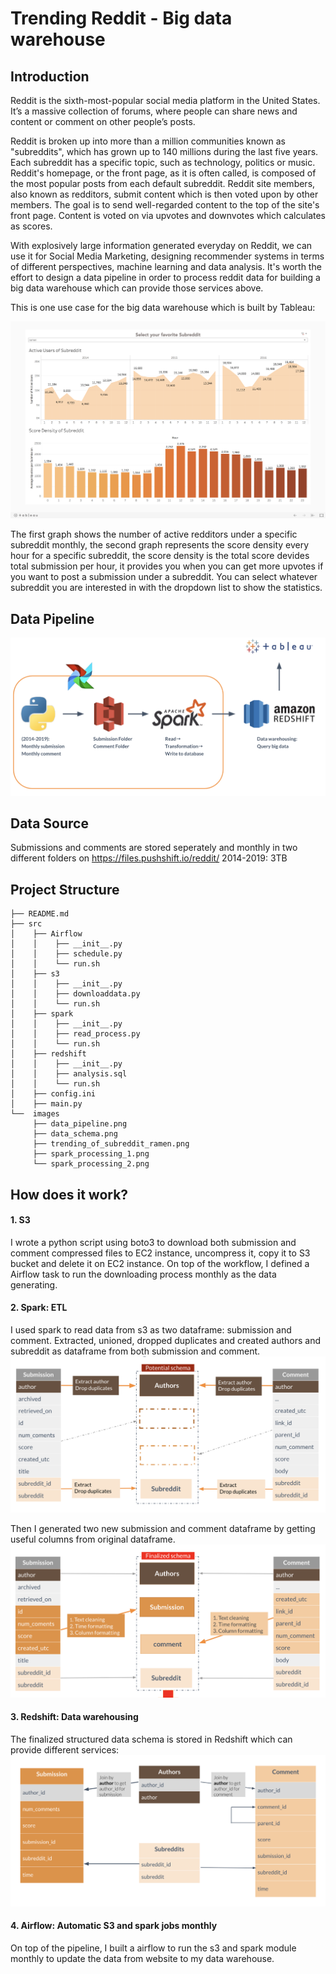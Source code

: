 # Trending Reddit - Big data warehouse 


## Introduction
Reddit is the sixth-most-popular social media platform in the United States. It’s a massive collection of forums, where people can share news and content or comment on other people’s posts. 

Reddit is broken up into more than a million communities known as "subreddits", which has grown up to 140 millions during the last five years. Each subreddit has a specific topic, such as technology, politics or music. Reddit's homepage, or the front page, as it is often called, is composed of the most popular posts from each default subreddit. Reddit site members, also known as redditors, submit content which is then voted upon by other members. The goal is to send well-regarded content to the top of the site's front page. Content is voted on via upvotes and downvotes which calculates as scores.

With explosively large information generated everyday on Reddit, we can use it for Social Media Marketing, designing recommender systems in terms of different perspectives, machine learning and data analysis. It's worth the effort to design a data pipeline in order to process reddit data for building a big data warehouse which can provide those services above.

This is one use case for the big data warehouse which is built by Tableau:

![Image description](images/trending_of_subreddit_ramen.png)

The first graph shows the number of active redditors under a specific subreddit monthly, the second graph represents the score density every hour for a specific subreddit, the score density is the total score devides total submission per hour, it provides you when you can get more upvotes if you want to post a submission under a subreddit. You can select whatever subreddit you are interested in with the dropdown list to show the statistics.


## Data Pipeline
![Image description](images/data_pipeline.png)


## Data Source
Submissions and comments are stored seperately and monthly in two different folders on https://files.pushshift.io/reddit/
2014-2019: 3TB


## Project Structure
```
├── README.md
├── src
│    ├── Airflow
│    │    ├── __init__.py
│    │    ├── schedule.py
│    │    └── run.sh
│    ├── s3
│    │    ├── __init__.py   
│    │    ├── downloaddata.py
│    │    └── run.sh
│    ├── spark
│    │    ├── __init__.py   
│    │    ├── read_process.py
│    │    └── run.sh
│    ├── redshift
│    │    ├── __init__.py   
│    │    ├── analysis.sql
│    │    └── run.sh
│    ├── config.ini
│    ├── main.py
└──  images
     ├── data_pipeline.png
     ├── data_schema.png
     ├── trending_of_subreddit_ramen.png
     ├── spark_processing_1.png
     └── spark_processing_2.png
```

## How does it work?
#### 1. S3
I wrote a python script using boto3 to download both submission and comment compressed files to EC2 instance, uncompress it, copy it to S3 bucket and delete it on EC2 instance. On top of the workflow, I defined a Airflow task to run the downloading process monthly as the data generating.


#### 2. Spark: ETL
I used spark to read data from s3 as two dataframe: submission and comment. Extracted, unioned, dropped duplicates and created authors and subreddit as dataframe from both submission and comment.
![Image description](images/spark_processing_1.png)

Then I generated two new submission and comment dataframe by getting useful columns from original dataframe.
![Image description](images/spark_processing_2.png)


#### 3. Redshift: Data warehousing
The finalized structured data schema is stored in Redshift which can provide different services:
![Image description](images/data_schema.png)

#### 4. Airflow: Automatic S3 and spark jobs monthly
On top of the pipeline, I built a airflow to run the s3 and spark module monthly to update the data from website to my data warehouse.




